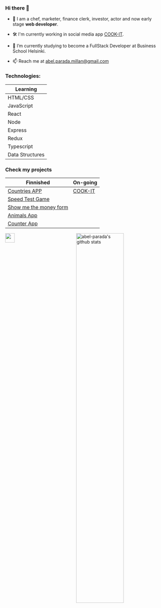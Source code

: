 ### Hi there 👋

- 🙋‍ I am a chef, marketer, finance clerk, investor, actor and now early stage **web developer**.

- 🛠 I'm currently working in social media app [COOK-IT](https://github.com/abel-parada/COOK-IT).

- 🌱 I’m currently studying to become a FullStack Developer at Business School Helsinki.

- 📫 Reach me at abel.parada.millan@gmail.com


### Technologies:

| Learning |
| ------------- |
| HTML/CSS  |
| JavaScript  |
| React  |
| Node  |
| Express  |
| Redux  |
| Typescript  |
| Data Structures  |


### Check my projects

| Finnished| On-going|
| ------------- | ------------- |
| [Countries APP](https://github.com/abel-parada/countries) | [COOK-IT](https://github.com/abel-parada/COOK-IT)|
| [Speed Test Game](https://github.com/abel-parada/speed-test) |
| [Show me the money form](https://github.com/abel-parada/Form-using-react)  |
| [Animals App](https://github.com/abel-parada/animals)  |
| [Counter App](https://github.com/abel-parada/counter)  |

<p><img width="55%" align="right" alt="abel-parada's github stats" src="https://github-readme-stats.vercel.app/api?username=abel-parada&show_icons=true&hide_border=true" /></p>

<p><code><img height="30"src="https://img.shields.io/badge/LinkedIn-0077B5?style=for-the-badge&logo=linkedin&logoColor=white" ></code></p>
